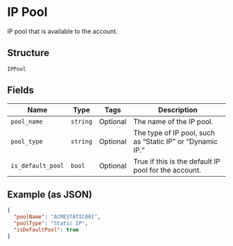 
# IP Pool

IP pool that is available to the account.

## Structure

`IPPool`

## Fields

| Name | Type | Tags | Description |
|  --- | --- | --- | --- |
| `pool_name` | `string` | Optional | The name of the IP pool. |
| `pool_type` | `string` | Optional | The type of IP pool, such as “Static IP” or “Dynamic IP.” |
| `is_default_pool` | `bool` | Optional | True if this is the default IP pool for the account. |

## Example (as JSON)

```json
{
  "poolName": "ACMESTATIC001",
  "poolType": "Static IP",
  "isDefaultPool": true
}
```

